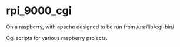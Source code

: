 rpi_9000_cgi
============

On a raspberry, with apache designed to be run from  /usr/lib/cgi-bin/


Cgi scripts for various raspberry projects.

